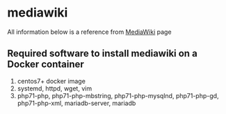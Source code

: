 # mediawiki

All information below is a reference from [MediaWiki](https://www.mediawiki.org/wiki/Manual:Running_MediaWiki_on_Red_Hat_Linux) page

## Required software to install mediawiki on a Docker container
1. centos7+ docker image
2. systemd, httpd, wget, vim
3. php71-php, php71-php-mbstring, php71-php-mysqlnd, php71-php-gd, php71-php-xml, mariadb-server, mariadb
